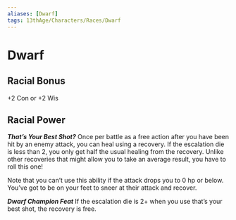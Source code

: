 ```yaml
---
aliases: [Dwarf]
tags: 13thAge/Characters/Races/Dwarf
---
```

# Dwarf

## Racial Bonus

+2 Con or +2 Wis

## Racial Power

***That’s Your Best Shot?***
Once per battle as a free action after you have been hit by an enemy attack, you can heal using a recovery. If the escalation die is less than 2, you only get half the usual healing from the recovery. Unlike other recoveries that might allow you to take an average result, you have to roll this one!

Note that you can’t use this ability if the attack drops you to 0 hp or below. You’ve got to be on your feet to sneer at their attack and recover.

***Dwarf Champion Feat***
If the escalation die is 2+ when you use that’s your best shot, the recovery is free.
